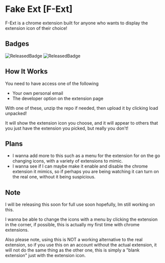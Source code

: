 # Fake Ext [F-Ext]
F-Ext is a chrome extension built for anyone who wants to display the extension icon of their choice!

## Badges
![ReleasedBadge](https://img.shields.io/badge/Is_Released-Not_Yet-red)
![ReleasedBadge](https://img.shields.io/badge/Latest_Version-1.1.0-green)

## How It Works
You need to have access one of the following
* Your own personal email 
* The developer option on the extension page

With one of these, unzip the repo if needed, then upload it by clicking load unpacked!

It will show the extension icon you choose, and it will appear to others that you just have the extension you picked, but really you don't!

## Plans
* I wanna add more to this such as a menu for the extension for on the go changing icons, with a variety of extensions to mimic.
* I wanna see if I can maybe make it enable and disable the chrome extension it mimics, so if perhaps you are being watching it can turn on the real one, without it being suspicious.

## Note
I will be releasing this soon for full use soon hopefully, Im still working on this.

I wanna be able to change the icons with a menu by clicking the extension in the corner, if possible, this is actually my first time with chrome extensions.

Also please note, using this is NOT a working alternative to the real extension, so if you use this on an account without the actual extension, it will not do the same thing as the other one, this is simply a "blank extension" just with the extension icon.
